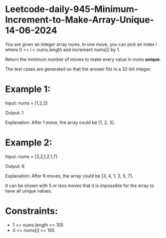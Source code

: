 # Leetcode-daily-945-Minimum-Increment-to-Make-Array-Unique-14-06-2024

You are given an integer array nums. In one move, you can pick an index i where 0 <= i < nums.length and increment nums[i] by 1.

Return the minimum number of moves to make every value in nums **unique**.

The test cases are generated so that the answer fits in a 32-bit integer.

 

# Example 1:

Input: nums = [1,2,2]

Output: 1

Explanation: After 1 move, the array could be [1, 2, 3].

# Example 2:

Input: nums = [3,2,1,2,1,7]

Output: 6

Explanation: After 6 moves, the array could be [3, 4, 1, 2, 5, 7].

It can be shown with 5 or less moves that it is impossible for the array to have all unique values.
 

# Constraints:

- 1 <= nums.length <= 105
- 0 <= nums[i] <= 105
